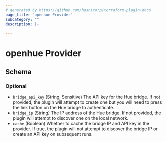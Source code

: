 ```yaml
---
# generated by https://github.com/hashicorp/terraform-plugin-docs
page_title: "openhue Provider"
subcategory: ""
description: |-
  
---
```


# openhue Provider





<!-- schema generated by tfplugindocs -->
## Schema

### Optional

- `bridge_api_key` (String, Sensitive) The API key for the Hue bridge. If not provided, the plugin will attempt to create one but you will need to press the link button on the Hue bridge to authenticate.
- `bridge_ip` (String) The IP address of the Hue bridge. If not provided, the plugin will attempt to discover one on the local network.
- `cache` (Boolean) Whether to cache the bridge IP and API key in the provider. If true, the plugin will not attempt to discover the bridge IP or create an API key on subsequent runs.
